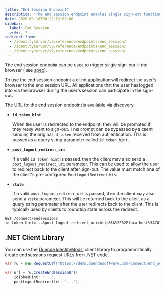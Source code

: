 ```yaml
---
title: "End Session Endpoint"
description: "The end session endpoint enables single sign-out functionality in OpenID Connect, allowing users to terminate their sessions across multiple client applications."
date: 2020-09-10T08:22:12+02:00
sidebar:
  label: End Session
  order: 7
redirect_from:
  - /identityserver/v5/reference/endpoints/end_session/
  - /identityserver/v6/reference/endpoints/end_session/
  - /identityserver/v7/reference/endpoints/end_session/
---
```


The end session endpoint can be used to trigger single sign-out in the browser (
see [spec](https://openid.net/specs/openid-connect-rpinitiated-1_0.html)).

To use the end session endpoint a client application will redirect the user's browser to the end session URL.
All applications that the user has logged into via the browser during the user's session can participate in the
sign-out.

The URL for the end session endpoint is available via discovery.

* **`id_token_hint`**

  When the user is redirected to the endpoint, they will be prompted if they really want to sign-out.
  This prompt can be bypassed by a client sending the original `id_token` received from authentication.
  This is passed as a query string parameter called `id_token_hint`.

* **`post_logout_redirect_uri`**

  If a valid `id_token_hint` is passed, then the client may also send a `post_logout_redirect_uri` parameter.
  This can be used to allow the user to redirect back to the client after sign-out.
  The value must match one of the client's pre-configured `PostLogoutRedirectUris`.

* **`state`**

  If a valid `post_logout_redirect_uri` is passed, then the client may also send a `state` parameter.
  This will be returned back to the client as a query string parameter after the user redirects back to the client.
  This is typically used by clients to roundtrip state across the redirect.

```text
GET /connect/endsession?id_token_hint=...&post_logout_redirect_uri=http%3A%2F%2Flocalhost%3A7017%2Findex.html
```

## .NET Client Library

You can use the [Duende IdentityModel](../../../identitymodel) client library to programmatically create end
sessions request URLs from .NET code.

```cs
var ru = new RequestUrl("https://demo.duendesoftware.com/connect/end_session");

var url = ru.CreateEndSessionUrl(
    idTokenHint: "...",
    postLogoutRedirectUri: "...");
```
